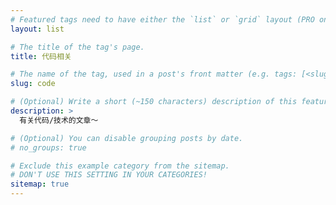 ```yaml
---
# Featured tags need to have either the `list` or `grid` layout (PRO only).
layout: list

# The title of the tag's page.
title: 代码相关

# The name of the tag, used in a post's front matter (e.g. tags: [<slug>]).
slug: code

# (Optional) Write a short (~150 characters) description of this featured tag.
description: >
  有关代码/技术的文章～

# (Optional) You can disable grouping posts by date.
# no_groups: true

# Exclude this example category from the sitemap.
# DON'T USE THIS SETTING IN YOUR CATEGORIES!
sitemap: true
---
```


